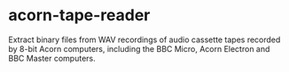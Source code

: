 # acorn-tape-reader
Extract binary files from WAV recordings of audio cassette tapes recorded by 8-bit Acorn computers, including the BBC Micro, Acorn Electron and BBC Master computers.
